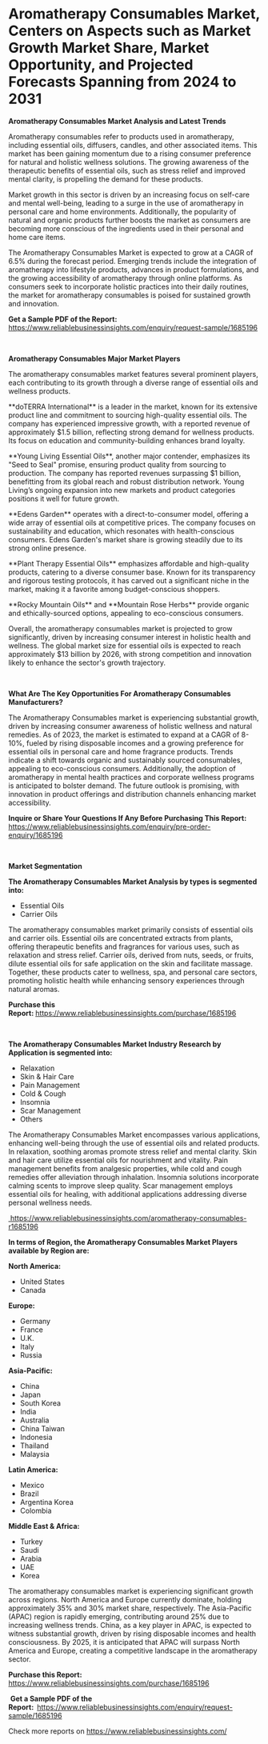 <p><h1>Aromatherapy Consumables Market, Centers on Aspects such as Market Growth Market Share, Market Opportunity, and Projected Forecasts Spanning from 2024 to 2031</h1></p><p><strong>Aromatherapy Consumables Market Analysis and Latest Trends</strong></p>
<p><p>Aromatherapy consumables refer to products used in aromatherapy, including essential oils, diffusers, candles, and other associated items. This market has been gaining momentum due to a rising consumer preference for natural and holistic wellness solutions. The growing awareness of the therapeutic benefits of essential oils, such as stress relief and improved mental clarity, is propelling the demand for these products.</p><p>Market growth in this sector is driven by an increasing focus on self-care and mental well-being, leading to a surge in the use of aromatherapy in personal care and home environments. Additionally, the popularity of natural and organic products further boosts the market as consumers are becoming more conscious of the ingredients used in their personal and home care items.</p><p>The Aromatherapy Consumables Market is expected to grow at a CAGR of 6.5% during the forecast period. Emerging trends include the integration of aromatherapy into lifestyle products, advances in product formulations, and the growing accessibility of aromatherapy through online platforms. As consumers seek to incorporate holistic practices into their daily routines, the market for aromatherapy consumables is poised for sustained growth and innovation.</p></p>
<p><strong>Get a Sample PDF of the Report:&nbsp;</strong> <a href="https://www.reliablebusinessinsights.com/enquiry/request-sample/1685196?utm_campaign=84&utm_medium=2&utm_source=Github&utm_content=ia&utm_term=30122024&utm_id=aromatherapy-consumables">https://www.reliablebusinessinsights.com/enquiry/request-sample/1685196</a></p>
<p>&nbsp;</p>
<p><strong>Aromatherapy Consumables Major Market Players</strong></p>
<p><p>The aromatherapy consumables market features several prominent players, each contributing to its growth through a diverse range of essential oils and wellness products. </p><p>**doTERRA International** is a leader in the market, known for its extensive product line and commitment to sourcing high-quality essential oils. The company has experienced impressive growth, with a reported revenue of approximately $1.5 billion, reflecting strong demand for wellness products. Its focus on education and community-building enhances brand loyalty.</p><p>**Young Living Essential Oils**, another major contender, emphasizes its "Seed to Seal" promise, ensuring product quality from sourcing to production. The company has reported revenues surpassing $1 billion, benefitting from its global reach and robust distribution network. Young Living’s ongoing expansion into new markets and product categories positions it well for future growth.</p><p>**Edens Garden** operates with a direct-to-consumer model, offering a wide array of essential oils at competitive prices. The company focuses on sustainability and education, which resonates with health-conscious consumers. Edens Garden's market share is growing steadily due to its strong online presence.</p><p>**Plant Therapy Essential Oils** emphasizes affordable and high-quality products, catering to a diverse consumer base. Known for its transparency and rigorous testing protocols, it has carved out a significant niche in the market, making it a favorite among budget-conscious shoppers.</p><p>**Rocky Mountain Oils** and **Mountain Rose Herbs** provide organic and ethically-sourced options, appealing to eco-conscious consumers.</p><p>Overall, the aromatherapy consumables market is projected to grow significantly, driven by increasing consumer interest in holistic health and wellness. The global market size for essential oils is expected to reach approximately $13 billion by 2026, with strong competition and innovation likely to enhance the sector's growth trajectory.</p></p>
<p>&nbsp;</p>
<p><strong>What Are The Key Opportunities For Aromatherapy Consumables Manufacturers?</strong></p>
<p><p>The Aromatherapy Consumables market is experiencing substantial growth, driven by increasing consumer awareness of holistic wellness and natural remedies. As of 2023, the market is estimated to expand at a CAGR of 8-10%, fueled by rising disposable incomes and a growing preference for essential oils in personal care and home fragrance products. Trends indicate a shift towards organic and sustainably sourced consumables, appealing to eco-conscious consumers. Additionally, the adoption of aromatherapy in mental health practices and corporate wellness programs is anticipated to bolster demand. The future outlook is promising, with innovation in product offerings and distribution channels enhancing market accessibility.</p></p>
<p><strong>Inquire or Share Your Questions If Any Before Purchasing This Report:</strong> <a href="https://www.reliablebusinessinsights.com/enquiry/pre-order-enquiry/1685196?utm_campaign=84&utm_medium=2&utm_source=Github&utm_content=ia&utm_term=30122024&utm_id=aromatherapy-consumables">https://www.reliablebusinessinsights.com/enquiry/pre-order-enquiry/1685196</a></p>
<p>&nbsp;</p>
<p><strong>Market Segmentation</strong></p>
<p><strong>The Aromatherapy Consumables Market Analysis by types is segmented into:</strong></p>
<p><ul><li>Essential Oils</li><li>Carrier Oils</li></ul></p>
<p><p>The aromatherapy consumables market primarily consists of essential oils and carrier oils. Essential oils are concentrated extracts from plants, offering therapeutic benefits and fragrances for various uses, such as relaxation and stress relief. Carrier oils, derived from nuts, seeds, or fruits, dilute essential oils for safe application on the skin and facilitate massage. Together, these products cater to wellness, spa, and personal care sectors, promoting holistic health while enhancing sensory experiences through natural aromas.</p></p>
<p><strong>Purchase this Report:&nbsp;</strong><a href="https://www.reliablebusinessinsights.com/purchase/1685196?utm_campaign=84&utm_medium=2&utm_source=Github&utm_content=ia&utm_term=30122024&utm_id=aromatherapy-consumables">https://www.reliablebusinessinsights.com/purchase/1685196</a></p>
<p>&nbsp;</p>
<p><strong>The Aromatherapy Consumables Market Industry Research by Application is segmented into:</strong></p>
<p><ul><li>Relaxation</li><li>Skin & Hair Care</li><li>Pain Management</li><li>Cold & Cough</li><li>Insomnia</li><li>Scar Management</li><li>Others</li></ul></p>
<p><p>The Aromatherapy Consumables Market encompasses various applications, enhancing well-being through the use of essential oils and related products. In relaxation, soothing aromas promote stress relief and mental clarity. Skin and hair care utilize essential oils for nourishment and vitality. Pain management benefits from analgesic properties, while cold and cough remedies offer alleviation through inhalation. Insomnia solutions incorporate calming scents to improve sleep quality. Scar management employs essential oils for healing, with additional applications addressing diverse personal wellness needs.</p></p>
<p><a href="https://www.reliablebusinessinsights.com/aromatherapy-consumables-r1685196?utm_campaign=84&utm_medium=2&utm_source=Github&utm_content=ia&utm_term=30122024&utm_id=aromatherapy-consumables">&nbsp;https://www.reliablebusinessinsights.com/aromatherapy-consumables-r1685196</a></p>
<p><strong>In terms of Region, the Aromatherapy Consumables Market Players available by Region are:</strong></p>
<p>
    <p> <strong> North America: </strong>
        <ul>
            <li>United States</li>
            <li>Canada</li>
        </ul>
        </p> 
    <p> <strong> Europe: </strong>
        <ul>
            <li>Germany</li>
            <li>France</li>
            <li>U.K.</li>
            <li>Italy</li>
            <li>Russia</li>
        </ul>
        </p> 
    <p> <strong> Asia-Pacific: </strong>
        <ul>
            <li>China</li>
            <li>Japan</li>
            <li>South Korea</li>
            <li>India</li>
            <li>Australia</li>
            <li>China Taiwan</li>
            <li>Indonesia</li>
            <li>Thailand</li>
            <li>Malaysia</li>
        </ul>
        </p> 
    <p> <strong> Latin America: </strong>
        <ul>
            <li>Mexico</li>
            <li>Brazil</li>
            <li>Argentina Korea</li>
            <li>Colombia</li>
        </ul>
        </p> 
    <p> <strong> Middle East & Africa: </strong>
        <ul>
            <li>Turkey</li>
            <li>Saudi</li>
            <li>Arabia</li>
            <li>UAE</li>
            <li>Korea</li>
        </ul>
    </p>
    </p>
<p><p>The aromatherapy consumables market is experiencing significant growth across regions. North America and Europe currently dominate, holding approximately 35% and 30% market share, respectively. The Asia-Pacific (APAC) region is rapidly emerging, contributing around 25% due to increasing wellness trends. China, as a key player in APAC, is expected to witness substantial growth, driven by rising disposable incomes and health consciousness. By 2025, it is anticipated that APAC will surpass North America and Europe, creating a competitive landscape in the aromatherapy sector.</p></p>
<p><strong>Purchase this Report: </strong><a href="https://www.reliablebusinessinsights.com/purchase/1685196?utm_campaign=84&utm_medium=2&utm_source=Github&utm_content=ia&utm_term=30122024&utm_id=aromatherapy-consumables">https://www.reliablebusinessinsights.com/purchase/1685196</a></p>
<p>&nbsp;<strong>Get a Sample PDF of the Report:&nbsp;&nbsp;</strong><a href="https://www.reliablebusinessinsights.com/enquiry/request-sample/1685196?utm_campaign=84&utm_medium=2&utm_source=Github&utm_content=ia&utm_term=30122024&utm_id=aromatherapy-consumables">https://www.reliablebusinessinsights.com/enquiry/request-sample/1685196</a></p>
<p><strong></strong></p>
<p>Check more reports on <a href="https://www.reliablebusinessinsights.com/?utm_campaign=84&utm_medium=2&utm_source=Github&utm_content=ia&utm_term=30122024&utm_id=aromatherapy-consumables">https://www.reliablebusinessinsights.com/</a></p>